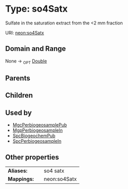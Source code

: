 
# Type: so4Satx


Sulfate in the saturation extract from the <2 mm fraction

URI: [neon:so4Satx](https://data.neonscience.org/so4Satx)


## Domain and Range

None ->  <sub>OPT</sub> [Double](types/Double.md)

## Parents


## Children


## Used by

 * [MgcPerbiogeosamplePub](MgcPerbiogeosamplePub.md)
 * [MgpPerbiogeosampleIn](MgpPerbiogeosampleIn.md)
 * [SpcBiogeochemPub](SpcBiogeochemPub.md)
 * [SpcPerbiogeosampleIn](SpcPerbiogeosampleIn.md)

## Other properties

|  |  |  |
| --- | --- | --- |
| **Aliases:** | | so4 satx |
| **Mappings:** | | neon:so4Satx |


